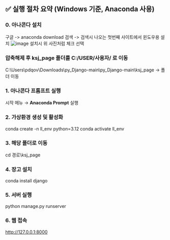 

## ✅ 실행 절차 요약 (Windows 기준, Anaconda 사용)
### 0. 아나콘다 설치 
구글 -> anaconda download 검색 -> 검색시 나오는 첫번째 사이트에서 윈도우용 설치
![image](https://github.com/user-attachments/assets/38f58b90-48c0-4740-acfe-0da4f1cbc382)
설치시 위 사진처럼 체크 선택
### 압축해제 후 ksj_page 폴더를 C:/USER/사용자/ 로 이동
C:\Users\pdqov\Downloads\py_Django-main\py_Django-main\ksj_page -> 폴더 이동
### 1. 아나콘다 프롬프트 실행
시작 메뉴 → **Anaconda Prompt** 실행


### 2. 가상환경 생성 및 활성화
conda create -n ll_env python=3.12
conda activate ll_env
### 3. 해당 폴더로 이동
cd 경로\ksj_page
### 4. 장고 설치
conda install django
### 5. 서버 실행
python manage.py runserver
### 6. 웹 접속
http://127.0.0.1:8000
